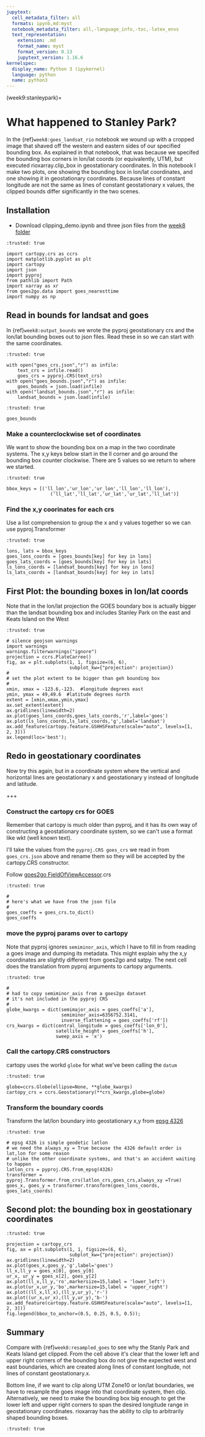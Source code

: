 ```yaml
---
jupytext:
  cell_metadata_filter: all
  formats: ipynb,md:myst
  notebook_metadata_filter: all,-language_info,-toc,-latex_envs
  text_representation:
    extension: .md
    format_name: myst
    format_version: 0.13
    jupytext_version: 1.16.6
kernelspec:
  display_name: Python 3 (ipykernel)
  language: python
  name: python3
---
```


(week9:stanleypark)=
# What happened to Stanley Park?
 In the {ref}`week8:goes_landsat_rio` notebook we wound up with a cropped image
 that shaved off the western and eastern sides of our specified bounding box.
 As explained in that notebook, that was because we specifed the bounding box corners in lon/lat coords (or equivalently, UTM), but executed rioxarray.clip_box in geostationary coordinates.  In this notebook I make two plots, one showing the bounding box in lon/lat coordinates, and one showing it in geostationary coordinates.  Because lines of constant longitude are not the same as lines of constant geostationary x values, the clipped bounds differ significantly in the two scenes.

 ## Installation

 - Download clipping_demo.ipynb and three json files from the [week8 folder](https://drive.google.com/drive/folders/1-Ja2wVKVIjkZb7Gx_rfc14J_aBYiknuw?usp=sharing)

```{code-cell} ipython3
:trusted: true

import cartopy.crs as ccrs
import matplotlib.pyplot as plt
import cartopy
import json
import pyproj
from pathlib import Path
import xarray as xr
from goes2go.data import goes_nearesttime
import numpy as np
```

## Read in bounds for landsat and goes

In {ref}`week8:output_bounds` we wrote the pyproj geostationary crs
and the lon/lat bounding boxes out to json files.  Read these in
so we can start with the same coordinates.

```{code-cell} ipython3
:trusted: true

with open("goes_crs.json","r") as infile:
    text_crs = infile.read()
    goes_crs = pyproj.CRS(text_crs)
with open("goes_bounds.json","r") as infile:
    goes_bounds = json.load(infile)
with open("landsat_bounds.json","r") as infile:
    landsat_bounds = json.load(infile)
```

```{code-cell} ipython3
:trusted: true

goes_bounds
```

### Make a counterclockwise set of coordinates

We want to show the bounding box on a map in the two coordinate systems.
The x,y keys below start in the ll corner and go around the bounding box counter clockwise. There are 5 values so we return to where we started.

```{code-cell} ipython3
:trusted: true

bbox_keys = [('ll_lon','ur_lon','ur_lon','ll_lon','ll_lon'),
                ('ll_lat','ll_lat','ur_lat','ur_lat','ll_lat')]
```

### Find the x,y coorinates for each crs

Use a list comprehension to
group the x and y  values together so we can use pyproj.Transformer

```{code-cell} ipython3
:trusted: true

lons, lats = bbox_keys
goes_lons_coords = [goes_bounds[key] for key in lons]
goes_lats_coords = [goes_bounds[key] for key in lats]
ls_lons_coords = [landsat_bounds[key] for key in lons]
ls_lats_coords = [landsat_bounds[key] for key in lats]
```

## First Plot: the bounding boxes in lon/lat coords

Note that in the lon/lat projection the GOES boundary box is actually
bigger than the landsat bounding box and includes Stanley Park on the east
and Keats Island on the West

```{code-cell} ipython3
:trusted: true

# silence geojson warnings
import warnings
warnings.filterwarnings("ignore")
projection = ccrs.PlateCarree()
fig, ax = plt.subplots(1, 1, figsize=(6, 6), 
                       subplot_kw={"projection": projection})
#
# set the plot extent to be bigger than geh bounding box
#
xmin, xmax = -123.6,-123.  #longitude degrees east
ymin, ymax = 49,49.6  #latitude degrees north
extent = [xmin,xmax,ymin,ymax]
ax.set_extent(extent)
ax.gridlines(linewidth=2)
ax.plot(goes_lons_coords,goes_lats_coords,'r',label='goes')
ax.plot(ls_lons_coords,ls_lats_coords,'g',label='landsat')
ax.add_feature(cartopy.feature.GSHHSFeature(scale="auto", levels=[1, 2, 3]))
ax.legend(loc='best');
```

## Redo in geostationary coordinates

Now try this again, but in a coordinate system where the vertical
and horizontal lines are geostationary x and geostationary y instead
of longitude and latitude.

+++

### Construct the cartopy crs for GOES

Remember that cartopy is much older than pyproj, and it has its own
way of constructing a geostationary coordinate system, so we can't use
a format like wkt (well known text).

I'll take the values from the `pyproj.CRS goes_crs` we read in from `goes_crs.json` above 
and rename them so they will be accepted by the cartopy.CRS constructor.

Follow [goes2go FieldOfViewAccessor](https://github.com/blaylockbk/goes2go/blob/main/goes2go/accessors.py#L90).crs

```{code-cell} ipython3
:trusted: true

#
# here's what we have from the json file
#
goes_coeffs = goes_crs.to_dict()
goes_coeffs
```

### move the pyproj params over to cartopy

Note that pyproj ignores `semiminor_axis`, which I have to
fill in from reading a goes image and dumping its metadata.  This
might explain why the x,y coordinates are slightly different from
goes2go and satpy.  The next cell does the translation from pyproj arguments
to cartopy arguments.

```{code-cell} ipython3
:trusted: true

#
# had to copy semiminor_axis from a goes2go dataset
# it's not included in the pyproj CRS
#
globe_kwargs = dict(semimajor_axis = goes_coeffs['a'],
                    semiminor_axis=6356752.3141,
                    inverse_flattening = goes_coeffs['rf'])
crs_kwargs = dict(central_longitude = goes_coeffs['lon_0'],
                  satellite_height = goes_coeffs['h'],
                  sweep_axis = 'x')
```

### Call the cartopy.CRS constructors

cartopy uses the workd `globe` for what we've been calling the `datum`

```{code-cell} ipython3
:trusted: true

globe=ccrs.Globe(ellipse=None, **globe_kwargs)
cartopy_crs = ccrs.Geostationary(**crs_kwargs,globe=globe)
```

### Transform the boundary coords

Transform the lat/lon boundary into geostationary x,y from [epsg 4326](https://epsg.io/4326)

```{code-cell} ipython3
:trusted: true

# epsg 4326 is simple geodetic latlon
# we need the always_xy = True because the 4326 default order is lat,lon for some reason
# unlike the other coordinate systems, and that's an accident waiting to happen
latlon_crs = pyproj.CRS.from_epsg(4326)
transformer = pyproj.Transformer.from_crs(latlon_crs,goes_crs,always_xy =True)
goes_x, goes_y = transformer.transform(goes_lons_coords, goes_lats_coords)
```

## Second plot: the bounding box in geostationary coordinates

```{code-cell} ipython3
:trusted: true

projection = cartopy_crs
fig, ax = plt.subplots(1, 1, figsize=(6, 6), 
                       subplot_kw={"projection": projection})
ax.gridlines(linewidth=2)
ax.plot(goes_x,goes_y,'g',label='goes')
ll_x,ll_y = goes_x[0], goes_y[0]
ur_x, ur_y = goes_x[2], goes_y[2]
ax.plot(ll_x,ll_y,'ro',markersize=15,label = 'lower_left')
ax.plot(ur_x,ur_y,'bo',markersize=15,label = 'upper_right')
ax.plot((ll_x,ll_x),(ll_y,ur_y),'r-')
ax.plot((ur_x,ur_x),(ll_y,ur_y),'b-')
ax.add_feature(cartopy.feature.GSHHSFeature(scale="auto", levels=[1, 2, 3]))
fig.legend(bbox_to_anchor=(0.5, 0.25, 0.5, 0.5));
```

## Summary

Compare with {ref}`week8:resampled_goes` to see why the Stanly Park and Keats Island get clipped.
From the cell above it's clear that the lower left and upper right corners of
the bounding box do not give the expected west and east boundaries, which are
created along lines of constant longitude, not lines of constant geostationary.x.  

Bottom line, if we want to clip along UTM Zone10 or lon/lat boundaries, we
have to resample the goes image into that coordinate system, then clip.  Alternatively, we need to make the bounding box big enough to get the lower left and upper right corners to span the desired longitude range in geostationary coordinates.  rioxarray has the ability to clip to arbitrarily shaped bounding boxes.

```{code-cell} ipython3
:trusted: true


```
